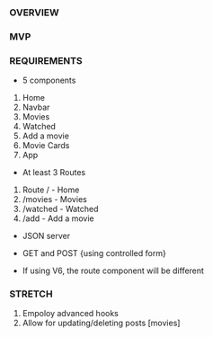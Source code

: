 ### OVERVIEW


### MVP


### REQUIREMENTS

* 5 components
1. Home
2. Navbar
3. Movies
4. Watched
5. Add a movie
6. Movie Cards
7. App

* At least 3 Routes
1. Route / - Home
2. /movies - Movies
3. /watched - Watched
4. /add - Add a movie

* JSON server

* GET and POST {using controlled form}

* If using V6, the route component will be different

### STRETCH 
1. Empoloy advanced hooks
2. Allow for updating/deleting posts [movies]